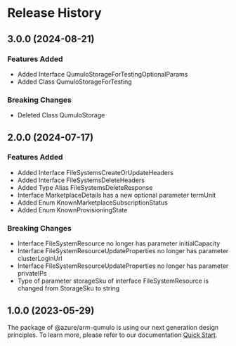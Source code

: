 # Release History
    
## 3.0.0 (2024-08-21)
    
### Features Added

  - Added Interface QumuloStorageForTestingOptionalParams
  - Added Class QumuloStorageForTesting

### Breaking Changes

  - Deleted Class QumuloStorage
    
    
## 2.0.0 (2024-07-17)
    
### Features Added

  - Added Interface FileSystemsCreateOrUpdateHeaders
  - Added Interface FileSystemsDeleteHeaders
  - Added Type Alias FileSystemsDeleteResponse
  - Interface MarketplaceDetails has a new optional parameter termUnit
  - Added Enum KnownMarketplaceSubscriptionStatus
  - Added Enum KnownProvisioningState

### Breaking Changes

  - Interface FileSystemResource no longer has parameter initialCapacity
  - Interface FileSystemResourceUpdateProperties no longer has parameter clusterLoginUrl
  - Interface FileSystemResourceUpdateProperties no longer has parameter privateIPs
  - Type of parameter storageSku of interface FileSystemResource is changed from StorageSku to string
    
    
## 1.0.0 (2023-05-29)

The package of @azure/arm-qumulo is using our next generation design principles. To learn more, please refer to our documentation [Quick Start](https://aka.ms/azsdk/js/mgmt/quickstart).
